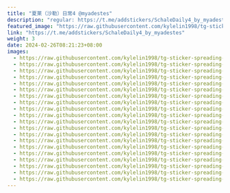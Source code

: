 ```yaml
---
title: "夏莱（沙勒）日常4 @myadestes"
description: "regular: https://t.me/addstickers/SchaleDaily4_by_myadestes"
featured_image: "https://raw.githubusercontent.com/kylelin1998/tg-sticker-spreading-worldwide-images/main/img/5a5fcd97-9161-48d6-a246-8fd690d70b01.jpg"
link: "https://t.me/addstickers/SchaleDaily4_by_myadestes"
weight: 3
date: 2024-02-26T08:21:23+08:00
images:
  - https://raw.githubusercontent.com/kylelin1998/tg-sticker-spreading-worldwide-images/main/img/5a5fcd97-9161-48d6-a246-8fd690d70b01.jpg
  - https://raw.githubusercontent.com/kylelin1998/tg-sticker-spreading-worldwide-images/main/img/68f3113a-3849-4274-bcf5-1535d51ec495.jpg
  - https://raw.githubusercontent.com/kylelin1998/tg-sticker-spreading-worldwide-images/main/img/11b9371b-b230-47db-b224-11cb467afc3f.jpg
  - https://raw.githubusercontent.com/kylelin1998/tg-sticker-spreading-worldwide-images/main/img/9a288ed1-d88a-465e-ab49-81bde9b9f973.jpg
  - https://raw.githubusercontent.com/kylelin1998/tg-sticker-spreading-worldwide-images/main/img/28677ce9-4b08-4633-8525-7dab21f333af.jpg
  - https://raw.githubusercontent.com/kylelin1998/tg-sticker-spreading-worldwide-images/main/img/7d0dfed6-7575-4b33-804f-823fc46587e3.jpg
  - https://raw.githubusercontent.com/kylelin1998/tg-sticker-spreading-worldwide-images/main/img/94e8805b-11db-4ace-b067-160ce766e6c9.jpg
  - https://raw.githubusercontent.com/kylelin1998/tg-sticker-spreading-worldwide-images/main/img/a1cb2149-3d32-43e9-ab4b-a4c08657d8ac.jpg
  - https://raw.githubusercontent.com/kylelin1998/tg-sticker-spreading-worldwide-images/main/img/65152c1a-e8f4-4cf5-bb63-2a5f077f8817.jpg
  - https://raw.githubusercontent.com/kylelin1998/tg-sticker-spreading-worldwide-images/main/img/79361e80-c868-49d0-8541-1e351b435133.jpg
  - https://raw.githubusercontent.com/kylelin1998/tg-sticker-spreading-worldwide-images/main/img/ad3ad71c-32b0-4e60-94f9-45d61fe37b31.jpg
  - https://raw.githubusercontent.com/kylelin1998/tg-sticker-spreading-worldwide-images/main/img/09c09a01-1681-474e-8874-b21e19a06948.jpg
  - https://raw.githubusercontent.com/kylelin1998/tg-sticker-spreading-worldwide-images/main/img/1d27bf9a-51df-4731-94f2-9ed11d4dd75e.jpg
  - https://raw.githubusercontent.com/kylelin1998/tg-sticker-spreading-worldwide-images/main/img/0ee1e389-a6ba-4e1c-8698-19924c161c42.jpg
  - https://raw.githubusercontent.com/kylelin1998/tg-sticker-spreading-worldwide-images/main/img/cac84cee-1007-4fec-9f32-17310027a8d9.jpg
  - https://raw.githubusercontent.com/kylelin1998/tg-sticker-spreading-worldwide-images/main/img/a8c93528-9a33-4002-9a77-9fe0465318ac.jpg
  - https://raw.githubusercontent.com/kylelin1998/tg-sticker-spreading-worldwide-images/main/img/022e50eb-12e0-47e9-a5c6-0e87cc625ed1.jpg
  - https://raw.githubusercontent.com/kylelin1998/tg-sticker-spreading-worldwide-images/main/img/c7322ecd-5b98-42cf-a1c2-6c5f7a22e4e6.jpg
  - https://raw.githubusercontent.com/kylelin1998/tg-sticker-spreading-worldwide-images/main/img/881e1f41-aa2d-4bb0-bbf4-122cdaa7bbcc.jpg
  - https://raw.githubusercontent.com/kylelin1998/tg-sticker-spreading-worldwide-images/main/img/616fca8e-6576-40c2-adb3-9fdd5e3df140.jpg
---
```

